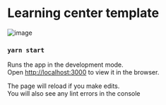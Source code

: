# Learning center template

![image](https://user-images.githubusercontent.com/73574661/187299184-155d0784-aacb-4a39-8840-b23e57a42a78.png)

### `yarn start`

Runs the app in the development mode.\
Open [http://localhost:3000](http://localhost:3000) to view it in the browser.

The page will reload if you make edits.\
You will also see any lint errors in the console
